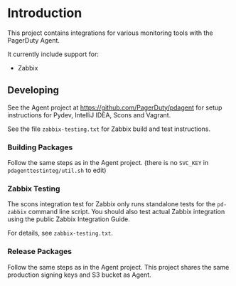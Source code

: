 # Introduction

This project contains integrations for various monitoring tools with the PagerDuty
Agent.

It currently include support for:

- Zabbix


## Developing

See the Agent project at https://github.com/PagerDuty/pdagent for setup
instructions for Pydev, IntelliJ IDEA, Scons and Vagrant.

See the file `zabbix-testing.txt` for Zabbix build and test instructions.


### Building Packages

Follow the same steps as in the Agent project. (there is no `SVC_KEY` in
`pdagenttestinteg/util.sh` to edit)

### Zabbix Testing

The scons integration test for Zabbix only runs standalone tests for the
`pd-zabbix` command line script. You should also test actual Zabbix integration
using the public Zabbix Integration Guide.

For details, see `zabbix-testing.txt`.


### Release Packages

Follow the same steps as in the Agent project. This project shares the same production signing keys and S3 bucket as Agent.


